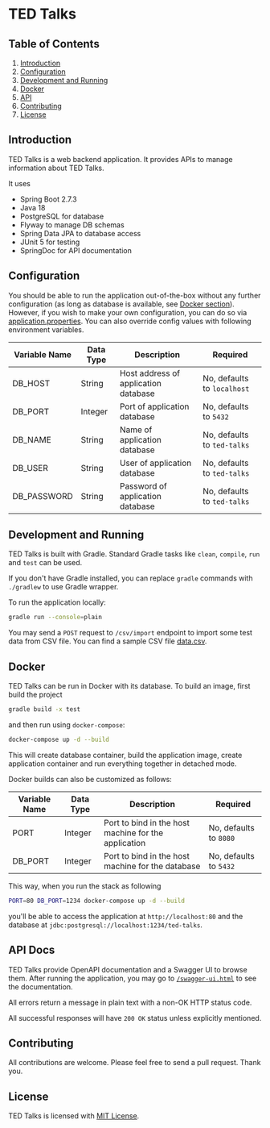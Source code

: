 # TED Talks

## Table of Contents

1. [Introduction](#introduction)
2. [Configuration](#configuration)
3. [Development and Running](#development-and-running)
4. [Docker](#docker)
5. [API](#api-docs)
6. [Contributing](#contributing)
7. [License](#license)

## Introduction

TED Talks is a web backend application. It provides APIs to manage information about TED Talks.

It uses

* Spring Boot 2.7.3
* Java 18
* PostgreSQL for database
* Flyway to manage DB schemas
* Spring Data JPA to database access
* JUnit 5 for testing
* SpringDoc for API documentation

## Configuration

You should be able to run the application out-of-the-box without any further configuration (as long as database is available, see [Docker section](#docker)). However, if you wish to make your own configuration, you can do so via [application.properties](src/main/resources/application.properties). You can also override config values with following environment variables.

| Variable Name | Data Type | Description                          | Required                    |
|---------------|-----------|--------------------------------------|-----------------------------|
| DB_HOST       | String    | Host address of application database | No, defaults to `localhost` |
| DB_PORT       | Integer   | Port of application database         | No, defaults to `5432`      |
| DB_NAME       | String    | Name of application database         | No, defaults to `ted-talks` |
| DB_USER       | String    | User of application database         | No, defaults to `ted-talks` |
| DB_PASSWORD   | String    | Password of application database     | No, defaults to `ted-talks` |

## Development and Running

TED Talks is built with Gradle. Standard Gradle tasks like `clean`, `compile`, `run` and `test` can be used.

If you don't have Gradle installed, you can replace `gradle` commands with `./gradlew` to use Gradle wrapper.

To run the application locally:

```bash
gradle run --console=plain
```

You may send a `POST` request to `/csv/import` endpoint to import some test data from CSV file. You can find a sample CSV file [data.csv](src/main/resources/data.csv).

## Docker

TED Talks can be run in Docker with its database. To build an image, first build the project

```bash
gradle build -x test
```

and then run using `docker-compose`:

```bash
docker-compose up -d --build
```

This will create database container, build the application image, create application container and run everything together in detached mode.

Docker builds can also be customized as follows:

| Variable Name | Data Type | Description                                          | Required                                |
|---------------|-----------|------------------------------------------------------|-----------------------------------------|
| PORT          | Integer   | Port to bind in the host machine for the application | No, defaults to `8080`                  |
| DB_PORT       | Integer   | Port to bind in the host machine for the database    | No, defaults to `5432`                  |

This way, when you run the stack as following

```bash
PORT=80 DB_PORT=1234 docker-compose up -d --build
```

you'll be able to access the application at `http://localhost:80` and the database at `jdbc:postgresql://localhost:1234/ted-talks`.

## API Docs

TED Talks provide OpenAPI documentation and a Swagger UI to browse them. After running the application, you may go to [`/swagger-ui.html`](http://localhost:8080/swagger-ui.html) to see the documentation.

All errors return a message in plain text with a non-OK HTTP status code.

All successful responses will have `200 OK` status unless explicitly mentioned.

## Contributing

All contributions are welcome. Please feel free to send a pull request. Thank you.

## License

TED Talks is licensed with [MIT License](LICENSE.md).

